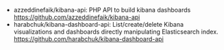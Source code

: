 

* azzeddinefaik/kibana-api: PHP API to build kibana dashboards 
  https://github.com/azzeddinefaik/kibana-api
* harabchuk/kibana-dashboard-api: List/create/delete Kibana visualizations and dashboards directly manipulating Elasticsearch index. 
  https://github.com/harabchuk/kibana-dashboard-api
